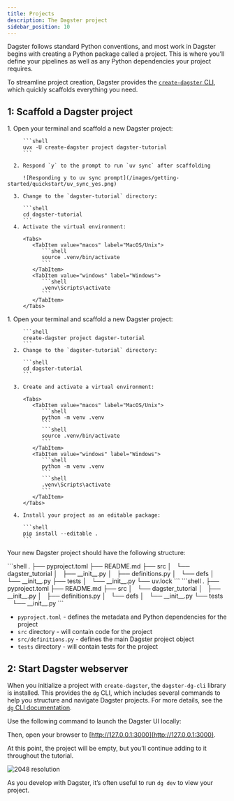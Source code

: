 ```yaml
---
title: Projects
description: The Dagster project
sidebar_position: 10
---
```


Dagster follows standard Python conventions, and most work in Dagster begins with creating a Python package called a project. This is where you’ll define your pipelines as well as any Python dependencies your project requires.  

To streamline project creation, Dagster provides the [`create-dagster` CLI](/api/clis/create-dagster), which quickly scaffolds everything you need.

## 1: Scaffold a Dagster project

<Tabs groupId="package-manager">
   <TabItem value="uv" label="uv">
      1. Open your terminal and scaffold a new Dagster project:

         ```shell
         uvx -U create-dagster project dagster-tutorial
         ```

      2. Respond `y` to the prompt to run `uv sync` after scaffolding

         ![Responding y to uv sync prompt](/images/getting-started/quickstart/uv_sync_yes.png)

      3. Change to the `dagster-tutorial` directory:

         ```shell
         cd dagster-tutorial
         ```
      4. Activate the virtual environment:

         <Tabs>
            <TabItem value="macos" label="MacOS/Unix">
               ```shell
               source .venv/bin/activate
               ```
            </TabItem>
            <TabItem value="windows" label="Windows">
               ```shell
               .venv\Scripts\activate
               ```
            </TabItem>
         </Tabs>

   </TabItem>

   <TabItem value="pip" label="pip">
      1. Open your terminal and scaffold a new Dagster project:

         ```shell
         create-dagster project dagster-tutorial
         ```
      2. Change to the `dagster-tutorial` directory:

         ```shell
         cd dagster-tutorial
         ```

      3. Create and activate a virtual environment:

         <Tabs>
            <TabItem value="macos" label="MacOS/Unix">
               ```shell
               python -m venv .venv
               ```
               ```shell
               source .venv/bin/activate
               ```
            </TabItem>
            <TabItem value="windows" label="Windows">
               ```shell
               python -m venv .venv
               ```
               ```shell
               .venv\Scripts\activate
               ```
            </TabItem>
         </Tabs>

      4. Install your project as an editable package:

         ```shell
         pip install --editable .
         ```

   </TabItem>
</Tabs>

Your new Dagster project should have the following structure:

<Tabs groupId="package-manager">

   <TabItem value="uv" label="uv">
   ```shell
    .
    ├── pyproject.toml
    ├── README.md
    ├── src
    │   └── dagster_tutorial
    │       ├── __init__.py
    │       ├── definitions.py
    │       └── defs
    │           └── __init__.py
    ├── tests
    │   └── __init__.py
    └── uv.lock
   ```
   </TabItem>
   <TabItem value="pip" label="pip">
   ```shell
    .
    ├── pyproject.toml
    ├── README.md
    ├── src
    │   └── dagster_tutorial
    │       ├── __init__.py
    │       ├── definitions.py
    │       └── defs
    │           └── __init__.py
    └── tests
        └── __init__.py
   ```
   </TabItem>
</Tabs>

* `pyproject.toml` - defines the metadata and Python dependencies for the project
* `src` directory - will contain code for the project
* `src/definitions.py` - defines the main Dagster project object
* `tests` directory - will contain tests for the project

## 2: Start Dagster webserver

When you initialize a project with `create-dagster`, the `dagster-dg-cli` library is installed. This provides the `dg` CLI, which includes several commands to help you structure and navigate Dagster projects. For more details, see the [`dg` CLI documentation](/api/clis/dg-cli/dg-cli-reference).  

Use the following command to launch the Dagster UI locally:  

<CliInvocationExample contents="dg dev" />

Then, open your browser to [http://127.0.0.1:3000](http://127.0.0.1:3000).  

At this point, the project will be empty, but you’ll continue adding to it throughout the tutorial.  

![2048 resolution](/images/tutorial/dagster-tutorial/project.png)

As you develop with Dagster, it’s often useful to run `dg dev` to view your project.